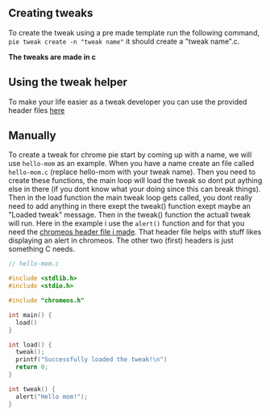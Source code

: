 ## Creating tweaks

To create the tweak using a pre made template run the following command, `pie tweak create -n "tweak name"` it should create a "tweak name".c.

**The tweaks are made in c**

## Using the tweak helper

To make your life easier as a tweak developer you can use the provided header files [here](https://github.com/KevinAlavik/chrome-pie/tree/main/src/lib/tweak-helpers)

## Manually

To create a tweak for chrome pie start by coming up with a name, we will use `hello-mom` as an example. When you have a name create an file called `hello-mom.c` (replace hello-mom with your tweak name). Then you need to create these functions, the main loop will load the tweak so dont put aything else in there (if you dont know what your doing since this can break things). Then in the load function the main tweak loop gets called, you dont really need to add anything in there exept the tweak() function exept maybe an "Loaded tweak" message. Then in the tweak() function the actuall tweak will run. Here in the example i use the `alert()` function and for that you need the [chromeos header file i made](https://github.com/KevinAlavik/chrome-pia/tree/main/src/lib/chromeos.h). That header file helps with stuff likes displaying an alert in chromeos. The other two (first) headers is just something C needs.

```c
// hello-mom.c

#include <stdlib.h>
#include <stdio.h>

#include "chromeos.h" 

int main() {
  load()
}

int load() {
  tweak();
  printf("Successfully loaded the tweak!\n")
  return 0;
}

int tweak() {
  alert("Hello mom!");
}

```
